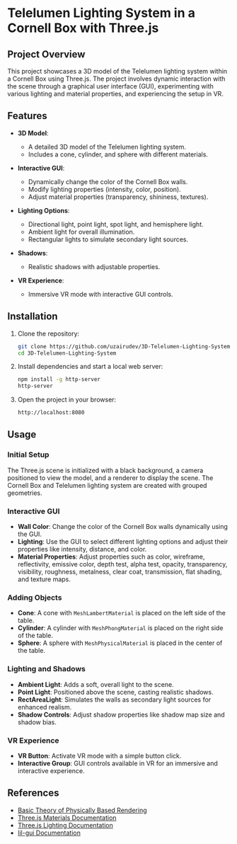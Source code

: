 # Telelumen Lighting System in a Cornell Box with Three.js

## Project Overview

This project showcases a 3D model of the Telelumen lighting system within a Cornell Box using Three.js. The project involves dynamic interaction with the scene through a graphical user interface (GUI), experimenting with various lighting and material properties, and experiencing the setup in VR.

## Features

- **3D Model**:
  - A detailed 3D model of the Telelumen lighting system.
  - Includes a cone, cylinder, and sphere with different materials.

- **Interactive GUI**:
  - Dynamically change the color of the Cornell Box walls.
  - Modify lighting properties (intensity, color, position).
  - Adjust material properties (transparency, shininess, textures).

- **Lighting Options**:
  - Directional light, point light, spot light, and hemisphere light.
  - Ambient light for overall illumination.
  - Rectangular lights to simulate secondary light sources.

- **Shadows**:
  - Realistic shadows with adjustable properties.

- **VR Experience**:
  - Immersive VR mode with interactive GUI controls.

## Installation

1. Clone the repository:
    ```bash
    git clone https://github.com/uzairudev/3D-Telelumen-Lighting-System.git
    cd 3D-Telelumen-Lighting-System
    ```

2. Install dependencies and start a local web server:
    ```bash
    npm install -g http-server
    http-server
    ```

3. Open the project in your browser:
    ```bash
    http://localhost:8080
    ```

## Usage

### Initial Setup

The Three.js scene is initialized with a black background, a camera positioned to view the model, and a renderer to display the scene. The Cornell Box and Telelumen lighting system are created with grouped geometries.

### Interactive GUI

- **Wall Color**: Change the color of the Cornell Box walls dynamically using the GUI.
- **Lighting**: Use the GUI to select different lighting options and adjust their properties like intensity, distance, and color.
- **Material Properties**: Adjust properties such as color, wireframe, reflectivity, emissive color, depth test, alpha test, opacity, transparency, visibility, roughness, metalness, clear coat, transmission, flat shading, and texture maps.

### Adding Objects

- **Cone**: A cone with `MeshLambertMaterial` is placed on the left side of the table.
- **Cylinder**: A cylinder with `MeshPhongMaterial` is placed on the right side of the table.
- **Sphere**: A sphere with `MeshPhysicalMaterial` is placed in the center of the table.

### Lighting and Shadows

- **Ambient Light**: Adds a soft, overall light to the scene.
- **Point Light**: Positioned above the scene, casting realistic shadows.
- **RectAreaLight**: Simulates the walls as secondary light sources for enhanced realism.
- **Shadow Controls**: Adjust shadow properties like shadow map size and shadow bias.

### VR Experience

- **VR Button**: Activate VR mode with a simple button click.
- **Interactive Group**: GUI controls available in VR for an immersive and interactive experience.


## References
- [Basic Theory of Physically Based Rendering](https://marmoset.co/posts/basic-theory-of-physically-based-rendering/)
- [Three.js Materials Documentation](https://threejs.org/manual/#en/materials)
- [Three.js Lighting Documentation](https://threejs.org/manual/#en/lights)
- [lil-gui Documentation](https://lil-gui.georgealways.com/)


